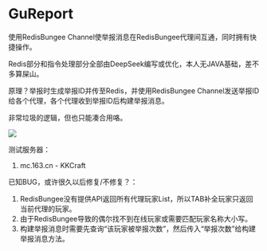 # GuReport

使用RedisBungee Channel使举报消息在RedisBungee代理间互通，同时拥有快捷操作。

Redis部分和指令处理部分全部由DeepSeek编写或优化，本人无JAVA基础，差不多算屎山。

原理？举报时生成举报ID并传至Redis，并使用RedisBungee Channel发送举报ID给各个代理，各个代理收到举报ID后构建举报消息。

非常垃圾的逻辑，但也只能凑合用咯。

![](https://image.linmoyu.top/20250407223308494.webp)

测试服务器：
1. mc.163.cn - KKCraft

已知BUG，或许很久以后修复/不修复？：

1. RedisBungee没有提供API返回所有代理玩家List，所以TAB补全玩家只返回当前代理的玩家。
2. 由于RedisBungee导致的偶尔找不到在线玩家或需要匹配玩家名称大小写。
3. 构建举报消息时需要先查询“该玩家被举报次数”，然后传入“举报次数”给构建举报消息方法。
